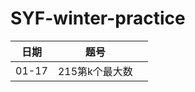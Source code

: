 # SYF-winter-practice

| 日期    | 题号        |   |
|-------|-----------|---|
| 01-17 | 215第k个最大数 |   |
